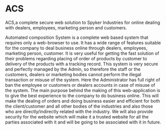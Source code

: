 # ACS
ACS,a complete secure web solution to Spyker Industries for online dealing with dealers, employees, marketing person and customers.

Automated composition System is a complete web based system that requires only a web-browser to use. It has a wide range of features suitable for the company to deal business online through dealers, employees, marketing person, customer. It is very useful for getting the fast solution of their problems regarding placing of order of products by customer to delivery of the products with a tracking record. This system is very secure and perfectly managed by the Admin, so therefore the staff or the customers, dealers or marketing bodies cannot perform the illegal transaction or misuse of the system. Here the Administrator has full right of ban the employee or customers or dealers accounts in case of misuse of the system.
The main purpose behind the making of this web-application is to give the best experience to the company to do business online. This will make the dealing of orders and doing business easier and efficient for both the client/customer and all other bodies of the industries and also those who are directly/indirectly related with the industry. We will also provide security for the website which will make it a trusted website for all the parties associated with it and will be going to be associated with it in future.
